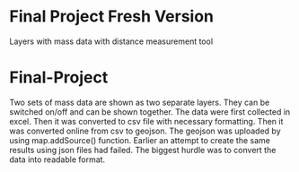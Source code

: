 # Final Project Fresh Version
 Layers with mass data with distance measurement tool
 # Final-Project
Two sets of mass data are shown as two separate layers. They can be switched on/off and can be shown together.
The data were first collected in excel. Then it was converted to csv file with necessary formatting. Then it was converted online from csv to geojson.
The geojson was uploaded by using map.addSource() function.
Earlier an attempt to create the same results using json files had failed.
The biggest hurdle was to convert the data into readable format.
